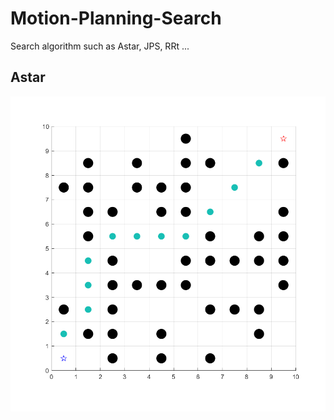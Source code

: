 # Motion-Planning-Search
Search algorithm such as Astar, JPS, RRt ...
## Astar
![Astar](https://github.com/cangxiao42/Motion-Planning-Search/blob/main/Astar/img/AstarMatLab.png)
